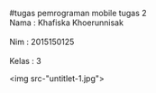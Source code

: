#tugas pemrograman mobile
tugas 2
<br> Nama : Khafiska Khoerunnisak </br>
<br> Nim : 2015150125 </br>
<br> Kelas : 3 </br>

<img src-"untitlet-1.jpg">
